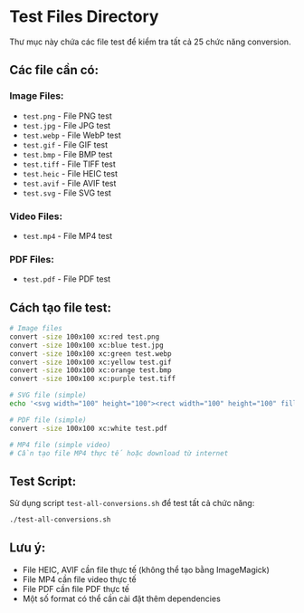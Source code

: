 # Test Files Directory

Thư mục này chứa các file test để kiểm tra tất cả 25 chức năng conversion.

## Các file cần có:

### Image Files:
- `test.png` - File PNG test
- `test.jpg` - File JPG test  
- `test.webp` - File WebP test
- `test.gif` - File GIF test
- `test.bmp` - File BMP test
- `test.tiff` - File TIFF test
- `test.heic` - File HEIC test
- `test.avif` - File AVIF test
- `test.svg` - File SVG test

### Video Files:
- `test.mp4` - File MP4 test

### PDF Files:
- `test.pdf` - File PDF test

## Cách tạo file test:

```bash
# Image files
convert -size 100x100 xc:red test.png
convert -size 100x100 xc:blue test.jpg
convert -size 100x100 xc:green test.webp
convert -size 100x100 xc:yellow test.gif
convert -size 100x100 xc:orange test.bmp
convert -size 100x100 xc:purple test.tiff

# SVG file (simple)
echo '<svg width="100" height="100"><rect width="100" height="100" fill="red"/></svg>' > test.svg

# PDF file (simple)
convert -size 100x100 xc:white test.pdf

# MP4 file (simple video)
# Cần tạo file MP4 thực tế hoặc download từ internet
```

## Test Script:

Sử dụng script `test-all-conversions.sh` để test tất cả chức năng:

```bash
./test-all-conversions.sh
```

## Lưu ý:

- File HEIC, AVIF cần file thực tế (không thể tạo bằng ImageMagick)
- File MP4 cần file video thực tế
- File PDF cần file PDF thực tế
- Một số format có thể cần cài đặt thêm dependencies


